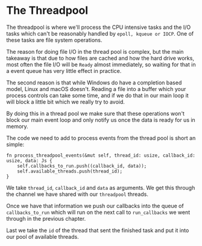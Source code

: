 # The Threadpool

The threadpool is where we'll process the CPU intensive tasks and the I/O tasks
which can't be reasonably handled by `epoll, kqueue or IOCP`. One of these tasks
are file system operations.

The reason for doing file I/O in the thread pool is complex, but the main takeaway
is that due to how files are cached and how the hard drive works, most often the
file I/O will be `Ready` almost immediately, so waiting for that in a event queue
has very little effect in practice.

The second reason is that while Windows do have a completion based model, Linux
and macOS doesn't. Reading a file into a buffer which your process controls can take some
time, and if we do that in our main loop it will block a little bit which we really try
to avoid.

By doing this in a thread pool we make sure that these operations won't block our
main event loop and only notify us once the data is ready for us in memory.

The code we need to add to process events from the thread pool is short an simple:

```rust, no_run
fn process_threadpool_events(&mut self, thread_id: usize, callback_id: usize, data: Js {
    self.callbacks_to_run.push((callback_id, data));
    self.available_threads.push(thread_id);
}
```

We take `thread_id`, `callback_id` and `data` as arguments. We get this through
the channel we have shared with our `threadpool` threads.

Once we have that information we push our callbacks into the queue of `callbacks_to_run`
which will run on the next call to `run_callbacks` we went through in the previous chapter.

Last we take the `id` of the thread that sent the finished task and put it into
our pool of available threads.
